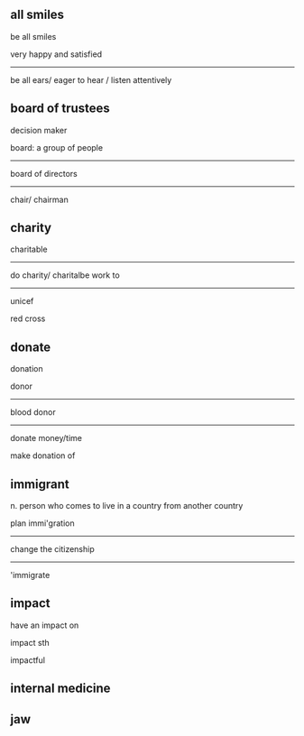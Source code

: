 ## all smiles

be all smiles

very happy and satisfied

---

be all ears/ eager to hear / listen attentively

## board of trustees

decision maker

board: a group of people

---

board of directors

---

chair/ chairman

## charity

charitable

---

do charity/ charitalbe work to

---

unicef

red cross

## donate

donation

donor

---

blood donor

---

donate money/time

make donation of

## immigrant

n. person who comes to live in a country from another country

plan immi'gration

---

change the citizenship

---

'immigrate

## impact

have an impact on

impact sth

impactful

## internal medicine

## jaw
